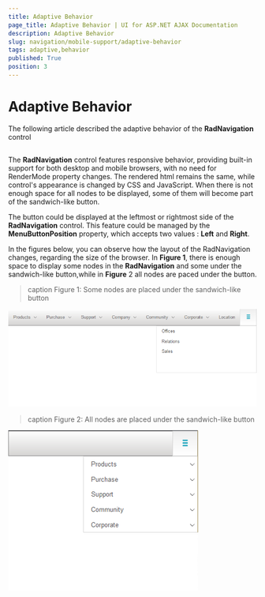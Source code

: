 ```yaml
---
title: Adaptive Behavior
page_title: Adaptive Behavior | UI for ASP.NET AJAX Documentation
description: Adaptive Behavior
slug: navigation/mobile-support/adaptive-behavior
tags: adaptive,behavior
published: True
position: 3
---
```


# Adaptive Behavior

The following article described the adaptive behavior of the __RadNavigation__ control

## 

The __RadNavigation__ control features responsive behavior, providing built-in support for both desktop and mobile browsers, with no need for RenderMode property changes. The rendered html remains the same, while control's appearance is changed by CSS and JavaScript. When there is not enough space for all nodes to be displayed, some of them will become part of the sandwich-like button.

The button could be displayed at the leftmost or rightmost side of the __RadNavigation__ control. This feature could be managed by the __MenuButtonPosition__ property, which accepts two values : __Left__ and __Right__.

In the figures below, you can observe how the layout of the RadNavigation changes, regarding the size of the browser. In __Figure 1__, there is enough space to display some nodes in the __RadNavigation__ and some under the sandwich-like button,while in __Figure__ 2 all nodes are paced under the button.
>caption Figure 1: Some nodes are placed under the sandwich-like button

![navigation-addaptivebehavior](images/navigation-addaptivebehavior.png)
>caption Figure 2: All nodes are placed under the sandwich-like button

![navigation-addaptivebehavior 1](images/navigation-addaptivebehavior1.png)
